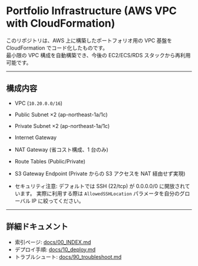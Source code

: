 # Portfolio Infrastructure (AWS VPC with CloudFormation)

このリポジトリは、AWS 上に構築したポートフォリオ用の VPC 基盤を CloudFormation でコード化したものです。  
最小限の VPC 構成を自動構築でき、今後の EC2/ECS/RDS スタックから再利用可能です。

---

## 構成内容

- VPC (`10.20.0.0/16`)
- Public Subnet ×2 (ap-northeast-1a/1c)
- Private Subnet ×2 (ap-northeast-1a/1c)
- Internet Gateway
- NAT Gateway (省コスト構成、1 台のみ)
- Route Tables (Public/Private)
- S3 Gateway Endpoint (Private からの S3 アクセスを NAT 経由せず実現)

- セキュリティ注意:
  デフォルトでは SSH (22/tcp) が 0.0.0.0/0 に開放されています。
  実際に利用する際は `AllowedSSHLocation` パラメータを自分のグローバル IP に絞ってください。

---

## 詳細ドキュメント

- 索引ページ: [docs/00_INDEX.md](docs/00_INDEX.md)
- デプロイ手順: [docs/10_deploy.md](docs/10_deploy.md)
- トラブルシュート: [docs/90_troubleshoot.md](docs/90_troubleshoot.md)
